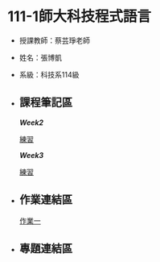 # 111-1師大科技程式語言
* 授課教師：蔡芸琤老師  
* 姓名：張博凱  
* 系級：科技系114級  

* ## 課程筆記區  
    ***Week2***  

    [練習](https://github.com/allen20021005/PL/blob/main/Week2-practice.ipynb)  

    ***Week3***  
    
    [練習](https://github.com/allen20021005/PL/blob/main/Week3_practice.ipynb)
* ## 作業連結區
    [作業一](https://github.com/allen20021005/PL/blob/main/Homework1.ipynb)
* ## 專題連結區
